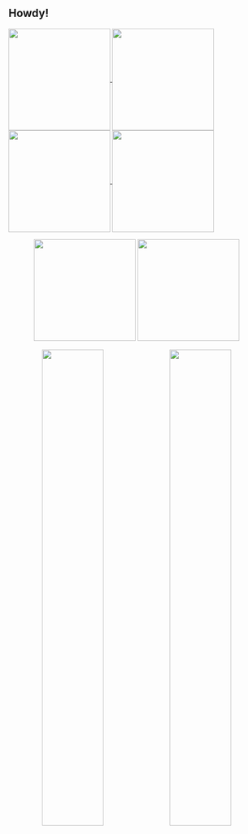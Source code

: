 ## Howdy!

<!--
**Chigiriq/Chigiriq** is a ✨ _special_ ✨ repository because its `README.md` (this file) appears on your GitHub profile.

Here are some ideas to get you started:

- 🔭 I’m currently working on ...
- 🌱 I’m currently learning ...
- 👯 I’m looking to collaborate on ...
- 🤔 I’m looking for help with ...
- 💬 Ask me about ...
- 📫 How to reach me: ...
- 😄 Pronouns: ...
- ⚡ Fun fact: ...
-->

<a href="https://github.com/anuraghazra/github-readme-stats">
  <img height=200 align="center" src="https://github-readme-stats.vercel.app/api?username=Chigiriq&theme=shades-of-purple" />
</a>
<a href="https://github.com/anuraghazra/convoychat">
  <img height=200 align="center" src="https://github-readme-stats.vercel.app/api/top-langs/?username=Chigiriq&layout=compact&theme=shades-of-purple" />
</a>
<br />
<a href="http://github-profile-summary-cards.vercel.app/api/cards/most-commit-language?username=Chigiriq">
  <img height=200 align="center" src="http://github-profile-summary-cards.vercel.app/api/cards/most-commit-language?username=Chigiriq&theme=shades_of_purple" />
</a>
<a href="http://github-profile-summary-cards.vercel.app/api/cards/productive-time?username=Chigiriq">
  <img height=200 align="center" src="http://github-profile-summary-cards.vercel.app/api/cards/productive-time?username=Chigiriq&theme=shades_of_purple&utcOffset=8" />
</a>
<!--![Chigiriq's GitHub Repository Contribution stats](https://github-contributor-stats.vercel.app/api?username=Chigiriq) -->
<br />

<!-- Top cards -->
<p align="center">
  <img src="https://github-readme-stats.vercel.app/api?username=Chigiriq&theme=shades-of-purple" height="200">
  <img src="https://github-readme-stats.vercel.app/api/top-langs/?username=Chigiriq&layout=compact&theme=shades-of-purple" height="200">
</p>

<!-- Bottom cards stretched across the page -->
<p align="center">
  <img src="http://github-profile-summary-cards.vercel.app/api/cards/most-commit-language?username=Chigiriq&theme=shades_of_purple" width="49%">
  <img src="http://github-profile-summary-cards.vercel.app/api/cards/productive-time?username=Chigiriq&theme=shades_of_purple&utcOffset=8" width="49%">
</p>

